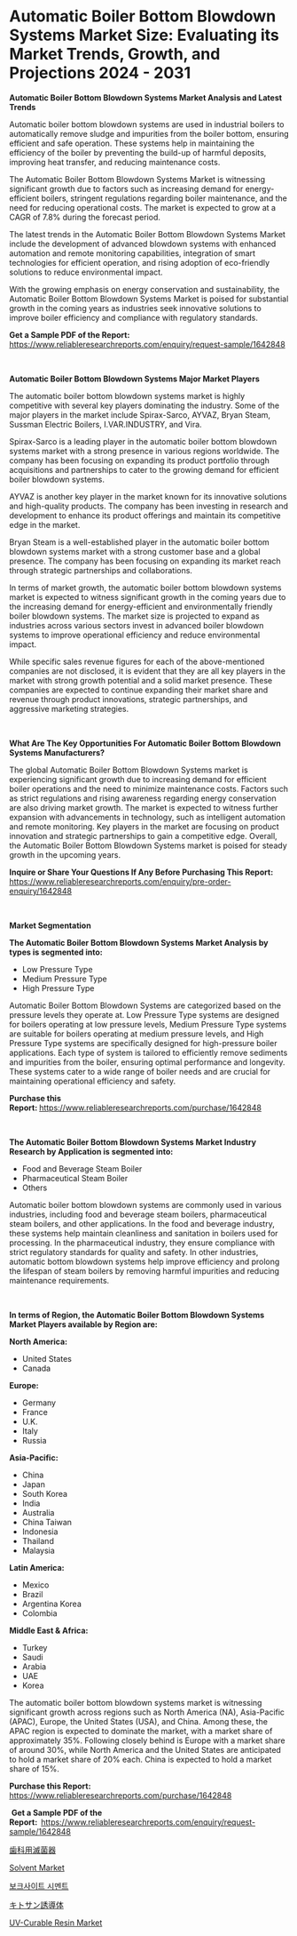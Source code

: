 <p><h1>Automatic Boiler Bottom Blowdown Systems Market Size: Evaluating its Market Trends, Growth, and Projections 2024 - 2031</h1></p><p><strong>Automatic Boiler Bottom Blowdown Systems Market Analysis and Latest Trends</strong></p>
<p><p>Automatic boiler bottom blowdown systems are used in industrial boilers to automatically remove sludge and impurities from the boiler bottom, ensuring efficient and safe operation. These systems help in maintaining the efficiency of the boiler by preventing the build-up of harmful deposits, improving heat transfer, and reducing maintenance costs.</p><p>The Automatic Boiler Bottom Blowdown Systems Market is witnessing significant growth due to factors such as increasing demand for energy-efficient boilers, stringent regulations regarding boiler maintenance, and the need for reducing operational costs. The market is expected to grow at a CAGR of 7.8% during the forecast period.</p><p>The latest trends in the Automatic Boiler Bottom Blowdown Systems Market include the development of advanced blowdown systems with enhanced automation and remote monitoring capabilities, integration of smart technologies for efficient operation, and rising adoption of eco-friendly solutions to reduce environmental impact.</p><p>With the growing emphasis on energy conservation and sustainability, the Automatic Boiler Bottom Blowdown Systems Market is poised for substantial growth in the coming years as industries seek innovative solutions to improve boiler efficiency and compliance with regulatory standards.</p></p>
<p><strong>Get a Sample PDF of the Report:&nbsp;</strong> <a href="https://www.reliableresearchreports.com/enquiry/request-sample/1642848">https://www.reliableresearchreports.com/enquiry/request-sample/1642848</a></p>
<p>&nbsp;</p>
<p><strong>Automatic Boiler Bottom Blowdown Systems Major Market Players</strong></p>
<p><p>The automatic boiler bottom blowdown systems market is highly competitive with several key players dominating the industry. Some of the major players in the market include Spirax-Sarco, AYVAZ, Bryan Steam, Sussman Electric Boilers, I.VAR.INDUSTRY, and Vira.</p><p>Spirax-Sarco is a leading player in the automatic boiler bottom blowdown systems market with a strong presence in various regions worldwide. The company has been focusing on expanding its product portfolio through acquisitions and partnerships to cater to the growing demand for efficient boiler blowdown systems.</p><p>AYVAZ is another key player in the market known for its innovative solutions and high-quality products. The company has been investing in research and development to enhance its product offerings and maintain its competitive edge in the market.</p><p>Bryan Steam is a well-established player in the automatic boiler bottom blowdown systems market with a strong customer base and a global presence. The company has been focusing on expanding its market reach through strategic partnerships and collaborations.</p><p>In terms of market growth, the automatic boiler bottom blowdown systems market is expected to witness significant growth in the coming years due to the increasing demand for energy-efficient and environmentally friendly boiler blowdown systems. The market size is projected to expand as industries across various sectors invest in advanced boiler blowdown systems to improve operational efficiency and reduce environmental impact.</p><p>While specific sales revenue figures for each of the above-mentioned companies are not disclosed, it is evident that they are all key players in the market with strong growth potential and a solid market presence. These companies are expected to continue expanding their market share and revenue through product innovations, strategic partnerships, and aggressive marketing strategies.</p></p>
<p>&nbsp;</p>
<p><strong>What Are The Key Opportunities For Automatic Boiler Bottom Blowdown Systems Manufacturers?</strong></p>
<p><p>The global Automatic Boiler Bottom Blowdown Systems market is experiencing significant growth due to increasing demand for efficient boiler operations and the need to minimize maintenance costs. Factors such as strict regulations and rising awareness regarding energy conservation are also driving market growth. The market is expected to witness further expansion with advancements in technology, such as intelligent automation and remote monitoring. Key players in the market are focusing on product innovation and strategic partnerships to gain a competitive edge. Overall, the Automatic Boiler Bottom Blowdown Systems market is poised for steady growth in the upcoming years.</p></p>
<p><strong>Inquire or Share Your Questions If Any Before Purchasing This Report:</strong> <a href="https://www.reliableresearchreports.com/enquiry/pre-order-enquiry/1642848">https://www.reliableresearchreports.com/enquiry/pre-order-enquiry/1642848</a></p>
<p>&nbsp;</p>
<p><strong>Market Segmentation</strong></p>
<p><strong>The Automatic Boiler Bottom Blowdown Systems Market Analysis by types is segmented into:</strong></p>
<p><ul><li>Low Pressure Type</li><li>Medium Pressure Type</li><li>High Pressure Type</li></ul></p>
<p><p>Automatic Boiler Bottom Blowdown Systems are categorized based on the pressure levels they operate at. Low Pressure Type systems are designed for boilers operating at low pressure levels, Medium Pressure Type systems are suitable for boilers operating at medium pressure levels, and High Pressure Type systems are specifically designed for high-pressure boiler applications. Each type of system is tailored to efficiently remove sediments and impurities from the boiler, ensuring optimal performance and longevity. These systems cater to a wide range of boiler needs and are crucial for maintaining operational efficiency and safety.</p></p>
<p><strong>Purchase this Report:&nbsp;</strong><a href="https://www.reliableresearchreports.com/purchase/1642848">https://www.reliableresearchreports.com/purchase/1642848</a></p>
<p>&nbsp;</p>
<p><strong>The Automatic Boiler Bottom Blowdown Systems Market Industry Research by Application is segmented into:</strong></p>
<p><ul><li>Food and Beverage Steam Boiler</li><li>Pharmaceutical Steam Boiler</li><li>Others</li></ul></p>
<p><p>Automatic boiler bottom blowdown systems are commonly used in various industries, including food and beverage steam boilers, pharmaceutical steam boilers, and other applications. In the food and beverage industry, these systems help maintain cleanliness and sanitation in boilers used for processing. In the pharmaceutical industry, they ensure compliance with strict regulatory standards for quality and safety. In other industries, automatic bottom blowdown systems help improve efficiency and prolong the lifespan of steam boilers by removing harmful impurities and reducing maintenance requirements.</p></p>
<p>&nbsp;</p>
<p><strong>In terms of Region, the Automatic Boiler Bottom Blowdown Systems Market Players available by Region are:</strong></p>
<p>
    <p> <strong> North America: </strong>
        <ul>
            <li>United States</li>
            <li>Canada</li>
        </ul>
        </p> 
    <p> <strong> Europe: </strong>
        <ul>
            <li>Germany</li>
            <li>France</li>
            <li>U.K.</li>
            <li>Italy</li>
            <li>Russia</li>
        </ul>
        </p> 
    <p> <strong> Asia-Pacific: </strong>
        <ul>
            <li>China</li>
            <li>Japan</li>
            <li>South Korea</li>
            <li>India</li>
            <li>Australia</li>
            <li>China Taiwan</li>
            <li>Indonesia</li>
            <li>Thailand</li>
            <li>Malaysia</li>
        </ul>
        </p> 
    <p> <strong> Latin America: </strong>
        <ul>
            <li>Mexico</li>
            <li>Brazil</li>
            <li>Argentina Korea</li>
            <li>Colombia</li>
        </ul>
        </p> 
    <p> <strong> Middle East & Africa: </strong>
        <ul>
            <li>Turkey</li>
            <li>Saudi</li>
            <li>Arabia</li>
            <li>UAE</li>
            <li>Korea</li>
        </ul>
    </p>
    </p>
<p><p>The automatic boiler bottom blowdown systems market is witnessing significant growth across regions such as North America (NA), Asia-Pacific (APAC), Europe, the United States (USA), and China. Among these, the APAC region is expected to dominate the market, with a market share of approximately 35%. Following closely behind is Europe with a market share of around 30%, while North America and the United States are anticipated to hold a market share of 20% each. China is expected to hold a market share of 15%.</p></p>
<p><strong>Purchase this Report: </strong><a href="https://www.reliableresearchreports.com/purchase/1642848">https://www.reliableresearchreports.com/purchase/1642848</a></p>
<p>&nbsp;<strong>Get a Sample PDF of the Report:&nbsp;&nbsp;</strong><a href="https://www.reliableresearchreports.com/enquiry/request-sample/1642848">https://www.reliableresearchreports.com/enquiry/request-sample/1642848</a></p>
<p><strong></strong></p>
<p><p><a href="https://medium.com/@sheliamoneyz1c4jitzdb7wqt/%E6%AD%AF%E7%A7%91%E6%BB%85%E8%8F%8C%E5%99%A8%E5%B8%82%E5%A0%B4%E8%A6%8F%E6%A8%A1-%E5%B8%82%E5%A0%B4%E5%B1%95%E6%9C%9B%E3%81%A8%E5%B8%82%E5%A0%B4%E4%BA%88%E6%B8%AC-2024%E5%B9%B4%E3%81%8B%E3%82%892031%E5%B9%B4-bb5367e7714d">歯科用滅菌器</a></p><p><a href="https://view.publitas.com/reportprime-1/solvent-market-size-and-growth-market-segmentation-regional-and-country-breakdowns-and-market-trends-for-period-from-2024-2031/">Solvent Market</a></p><p><a href="https://medium.com/@brandonramos59/%EB%B0%94%EC%9A%B0%EC%82%AC%EC%9D%B4%ED%8A%B8-%EC%8B%9C%EB%A9%98%ED%8A%B8-%EC%8B%9C%EC%9E%A5-%EB%B3%B4%EA%B3%A0%EC%84%9C%EB%8A%94-%EC%9D%B4-%EC%8B%9C%EC%9E%A5%EC%9D%98-%EC%B5%9C%EC%8B%A0-%ED%8A%B8%EB%A0%8C%EB%93%9C%EC%99%80-%EC%84%B1%EC%9E%A5-%EA%B8%B0%ED%9A%8C%EB%A5%BC-%EB%B3%B4%EC%97%AC%EC%A4%8D%EB%8B%88%EB%8B%A4-f7bbe0e26473">보크사이트 시멘트</a></p><p><a href="https://medium.com/@sheliamoneyz1c4jitzdb7wqt/%E3%82%AD%E3%83%88%E3%82%B5%E3%83%B3%E8%AA%98%E5%B0%8E%E4%BD%93%E5%B8%82%E5%A0%B4%E8%A6%8F%E6%A8%A1-%E5%B8%82%E5%A0%B4%E5%8B%95%E5%90%91%E3%81%8A%E3%82%88%E3%81%B3%E5%B8%82%E5%A0%B4%E4%BA%88%E6%B8%AC-2024%E5%B9%B4%E3%81%8B%E3%82%892031%E5%B9%B4-b2af6b0ca25e">キトサン誘導体</a></p><p><a href="https://noble-drawer-34c.notion.site/Decoding-the-UV-Curable-Resin-Market-A-Deep-Dive-into-the-Latest-Market-Trends-Market-Segmentation-ac31f2b7b2b64116b650838b725575a2">UV-Curable Resin Market</a></p></p>